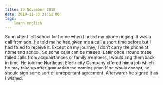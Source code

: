 ```yaml
---
title: 19 November 2018
date: 2019-11-03 21:11:00
tags:
    learn english
---
```


Soon after I left school for home when I heard my phone ringing. It was a call from son. He told me he had given me a call a short time before but I had failed to receive it. Except on my journey, I don’t carry the phone at home and school. So some calls can be missed. Later once I found these failed calls from acquaintances or family members, I would ring them back in time. He told me Northeast Electricity Company offered him a job which he may take up after graduation the coming year. If he would accept, he should sign some sort of unrepentant agreement. Afterwards he signed it as I wished.  